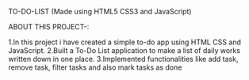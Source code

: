 TO-DO-LIST (Made using HTML5 CSS3 and JavaScript)

ABOUT THIS PROJECT-:

1.In this project i have created a simple to-do app using HTML CSS and JavaScript.
2.Built a To-Do List application to make a list of daily works written down in one place.
3.Implemented functionalities like add task, remove task, filter tasks and also mark tasks as done